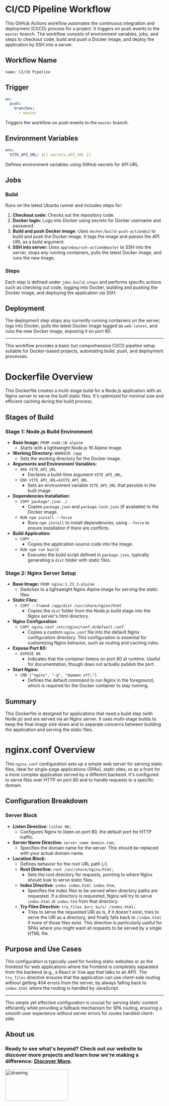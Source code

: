 
# CI/CD Pipeline Workflow

This GitHub Actions workflow automates the continuous integration and deployment (CI/CD) process for a project. It triggers on push events to the `master` branch. The workflow consists of environment variables, jobs, and steps to checkout code, build and push a Docker image, and deploy the application by SSH into a server.

## Workflow Name

`name: CI/CD Pipeline`

## Trigger

```yaml
on:
  push:
    branches:
      - master
```

Triggers the workflow on push events to the `master` branch.

## Environment Variables

```yaml
env:
  VITE_API_URL: ${{ secrets.API_URL }}
```

Defines environment variables using GitHub secrets for API URL.

## Jobs

### Build

Runs on the latest Ubuntu runner and includes steps for:

1. **Checkout code:** Checks out the repository code.
2. **Docker login:** Logs into Docker using secrets for Docker username and password.
3. **Build and push Docker image:** Uses `docker/build-push-action@v2` to build and push the Docker image. It tags the image and passes the API URL as a build argument.
4. **SSH into server:** Uses `appleboy/ssh-action@master` to SSH into the server, stops any running containers, pulls the latest Docker image, and runs the new image.

### Steps

Each step is defined under `jobs.build.steps` and performs specific actions such as checking out code, logging into Docker, building and pushing the Docker image, and deploying the application via SSH.

## Deployment

The deployment step stops any currently running containers on the server, logs into Docker, pulls the latest Docker image tagged as `web-latest`, and runs the new Docker image, exposing it on port 80.

---

This workflow provides a basic but comprehensive CI/CD pipeline setup suitable for Docker-based projects, automating build, push, and deployment processes.


# Dockerfile Overview

This Dockerfile creates a multi-stage build for a Node.js application with an Nginx server to serve the built static files. It's optimized for minimal size and efficient caching during the build process.

## Stages of Build

### Stage 1: Node.js Build Environment

- **Base Image:** `FROM node:16-alpine`
  - Starts with a lightweight Node.js 16 Alpine image.
- **Working Directory:** `WORKDIR /app`
  - Sets the working directory for the Docker image.
- **Arguments and Environment Variables:**
  - `ARG VITE_API_URL`
    - Declares a build-time argument `VITE_API_URL`.
  - `ENV VITE_API_URL=$VITE_API_URL`
    - Sets an environment variable `VITE_API_URL` that persists in the built image.
- **Dependencies Installation:**
  - `COPY package*.json ./`
    - Copies `package.json` and `package-lock.json` (if available) to the Docker image.
  - `RUN npm install --force`
    - Runs `npm install` to install dependencies, using `--force` to ensure installation if there are conflicts.
- **Build Application:**
  - `COPY . .`
    - Copies the application source code into the image.
  - `RUN npm run build`
    - Executes the build script defined in `package.json`, typically generating a `dist` folder with static files.

### Stage 2: Nginx Server Setup

- **Base Image:** `FROM nginx:1.23.3-alpine`
  - Switches to a lightweight Nginx Alpine image for serving the static files.
- **Static Files:**
  - `COPY --from=0 /app/dist /usr/share/nginx/html`
    - Copies the `dist` folder from the Node.js build stage into the Nginx server's html directory.
- **Nginx Configuration:**
  - `COPY nginx.conf /etc/nginx/conf.d/default.conf`
    - Copies a custom `nginx.conf` file into the default Nginx configuration directory. This configuration is essential for customizing Nginx behavior, such as routing and caching rules.
- **Expose Port 80:**
  - `EXPOSE 80`
    - Indicates that the container listens on port 80 at runtime. Useful for documentation, though does not actually publish the port.
- **Start Nginx:**
  - `CMD ["nginx", "-g", "daemon off;"]`
    - Defines the default command to run Nginx in the foreground, which is required for the Docker container to stay running.

## Summary

This Dockerfile is designed for applications that need a build step (with Node.js) and are served via an Nginx server. It uses multi-stage builds to keep the final image size down and to separate concerns between building the application and serving the static files.

# nginx.conf Overview

This `nginx.conf` configuration sets up a simple web server for serving static files, ideal for single-page applications (SPAs), static sites, or as a front for a more complex application served by a different backend. It's configured to serve files over HTTP on port 80 and to handle requests to a specific domain.

## Configuration Breakdown

### Server Block

- **Listen Directive:** `listen 80;`
  - Configures Nginx to listen on port 80, the default port for HTTP traffic.
- **Server Name Directive:** `server_name domain.com;`
  - Specifies the domain name for the server. This should be replaced with your actual domain name.
- **Location Block:**
  - Defines behavior for the root URL path (`/`).
  - **Root Directive:** `root /usr/share/nginx/html;`
    - Sets the root directory for requests, pointing to where Nginx should look to serve static files.
  - **Index Directive:** `index index.html index.htm;`
    - Specifies the index files to be served when directory paths are requested. If a directory is requested, Nginx will try to serve `index.html` or `index.htm` from that directory.
  - **Try Files Directive:** `try_files $uri $uri/ /index.html;`
    - Tries to serve the requested URI as is, if it doesn't exist, tries to serve the URI as a directory, and finally falls back to `/index.html` if none of those files exist. This directive is particularly useful for SPAs where you might want all requests to be served by a single HTML file.

## Purpose and Use Cases

This configuration is typically used for hosting static websites or as the frontend for web applications where the frontend is completely separated from the backend (e.g., a React or Vue app that talks to an API). The `try_files` directive ensures that the application can use client-side routing without getting 404 errors from the server, by always falling back to `index.html` where the routing is handled by JavaScript.

---

This simple yet effective configuration is crucial for serving static content efficiently while providing a fallback mechanism for SPA routing, ensuring a smooth user experience without server errors for routes handled client-side.


## About us
### Ready to see what's beyond? Check out our website to discover more projects and learn how we're making a difference: [Discover More](https://lnoks.com).
<img src="https://api.lnoks.com/api/files/gpdni4nbyo5aj5b/ckzlbh3iiyt5n83/logo_purple_pure_hqhbjiEXbL.svg?token=" alt="drawing" width="200" height="100"/>
